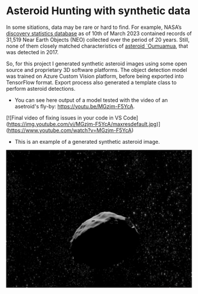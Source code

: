 # Asteroid Hunting with synthetic data

In some sitiations, data may be rare or hard to find. For example, NASA’s [discovery statistics database](https://cneos.jpl.nasa.gov/stats/totals.html) as of 10th of March 2023 contained records of 31,519 Near Earth Objects (NEO) collected over the period of 20 years. Still, none of them closely matched characteristics of [asteroid `Oumuamua](https://solarsystem.nasa.gov/asteroids-comets-and-meteors/comets/oumuamua/in-depth), that was detected in 2017.

So, for this project I generated synthetic asteroid images using some open source and proprietary 3D software platforms. The object detection model was trained on Azure Custom Vision platform, before being exported into TensorFlow format. Export process also generated a template class to perform asteroid detections.

- You can see here output of a model tested with the video of an asetroid's fly-by: https://youtu.be/MGzjm-F5YcA.

[![Final video of fixing issues in your code in VS Code]
(https://img.youtube.com/vi/MGzjm-F5YcA/maxresdefault.jpg)]
(https://www.youtube.com/watch?v=MGzjm-F5YcA)

- This is an example of a generated synthetic asteroid image.

![asteroid](images/Synthetic_Asteroid.png)
